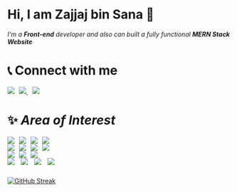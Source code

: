 # Hi, I am Zajjaj bin Sana 🙋

_I'm a **Front-end** developer and also can built a fully functional **MERN Stack Website**_

# 📞 Connect with me

<div>
<a style="margin-right:10px" href="mailto:kzajjaj@gmail.com"> 
<img src="https://img.shields.io/badge/Gmail-D14836?style=for-the-badge&logo=gmail&logoColor=white"></a><a style="margin-right:10px" href='hhttps://www.linkedin.com/in/zajjaj-bin-sana/'><img src='https://img.shields.io/badge/LinkedIn-0077B5?style=for-the-badge&logo=linkedin&logoColor=white'>
</a><a href='https://medium.com/@kzajjaj'><img src='https://img.shields.io/badge/Medium-12100E?style=for-the-badge&logo=medium&logoColor=white'></a>
</div>

# ✨ _Area of Interest_

<!-- front-end technologoies -->
<div id='front-end'>
<img style="margin-right:10px"src='https://img.shields.io/badge/react-%2320232a.svg?style=for-the-badge&logo=react&logoColor=%2361DAFB'><img style="margin-right:10px" src='https://img.shields.io/badge/react_native-%2320232a.svg?style=for-the-badge&logo=react&logoColor=%2361DAFB'><img style="margin-right:10px"src='https://img.shields.io/badge/CSS3-1572B6?style=for-the-badge&logo=css3&logoColor=white'><img style="margin-right:10px" src='https://img.shields.io/badge/HTML5-E34F26?style=for-the-badge&logo=html5&logoColor=white'>
</div>
<!-- Back-end Technologies -->
<div id='Back-end'>
<img style="margin-right:10px" src='https://img.shields.io/badge/express.js-%23404d59.svg?style=for-the-badge&logo=express&logoColor=%2361DAFB'><img style="margin-right:10px" src='https://img.shields.io/badge/node.js-6DA55F?style=for-the-badge&logo=node.js&logoColor=white'><img style="margin-right:10px" src='https://img.shields.io/badge/NPM-%23CB3837.svg?style=for-the-badge&logo=npm&logoColor=white'><img style="margin-right:10px" src='https://img.shields.io/badge/django-%23092E20.svg?style=for-the-badge&logo=django&logoColor=white'>
</div>
<!-- Languages -->
<div id='languages'>
<img style="margin-right:10px" src='https://img.shields.io/badge/JavaScript-F7DF1E?style=for-the-badge&logo=javascript&logoColor=black'><img style="margin-right:10px" src='https://img.shields.io/badge/Python-3776AB?style=for-the-badge&logo=python&logoColor=yellow'><img style="margin-right:10px" src='https://img.shields.io/badge/C%2B%2B-00599C?style=for-the-badge&logo=c%2B%2B&logoColor=white'>
</div>
<!-- Tools -->
<div style="margin-bottom:24px"id='tools'>
<img style="margin-right:10px" src='https://img.shields.io/badge/Visual%20Studio%20Code-0078d7.svg?style=for-the-badge&logo=visual-studio-code&logoColor=white'>
<img style="margin-right:10px" src='https://img.shields.io/badge/jupyter-%23FA0F00.svg?style=for-the-badge&logo=jupyter&logoColor=white'>
<img style="margin-right:10px" src='https://img.shields.io/badge/git-%23F05033.svg?style=for-the-badge&logo=git&logoColor=white'>
<img style="margin-right:10px" src='https://img.shields.io/badge/Linux-FCC624?style=for-the-badge&logo=linux&logoColor=black'>
</div>

[![GitHub Streak](https://streak-stats.demolab.com?user=Zajjaj-Khan&theme=highcontrast&border_radius=12)](https://github.com/Zajjaj-Khan)
